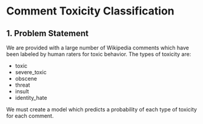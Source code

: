 # Comment Toxicity Classification
## 1. Problem Statement
We are provided with a large number of Wikipedia comments which have been labeled by human raters for toxic behavior. The types of toxicity are:

* toxic
* severe_toxic
* obscene
* threat
* insult
* identity_hate


We must create a model which predicts a probability of each type of toxicity for each comment.


